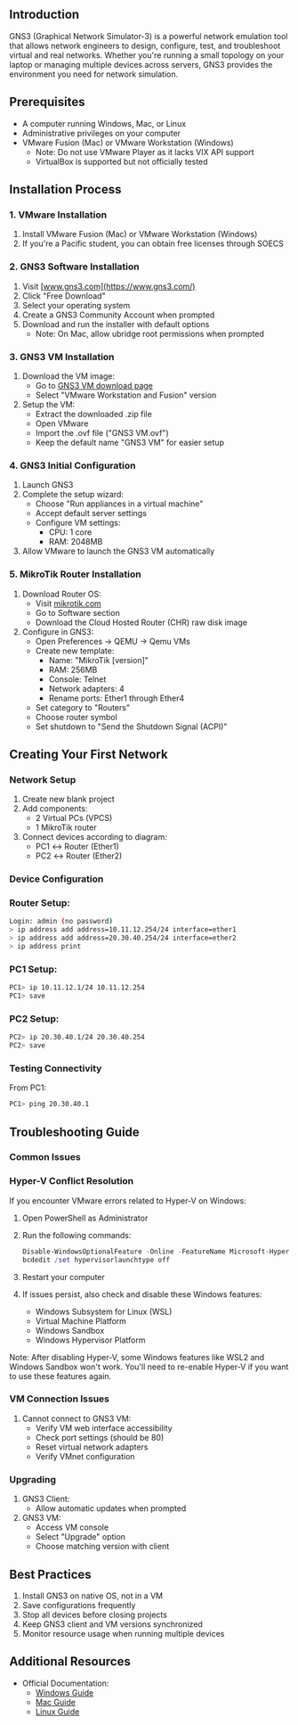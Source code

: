 ## Introduction

GNS3 (Graphical Network Simulator-3) is a powerful network emulation tool that allows network engineers to design, configure, test, and troubleshoot virtual and real networks. Whether you're running a small topology on your laptop or managing multiple devices across servers, GNS3 provides the environment you need for network simulation.

## Prerequisites

- A computer running Windows, Mac, or Linux
- Administrative privileges on your computer
- VMware Fusion (Mac) or VMware Workstation (Windows)
    - Note: Do not use VMware Player as it lacks VIX API support
    - VirtualBox is supported but not officially tested

## Installation Process

### 1. VMware Installation

1. Install VMware Fusion (Mac) or VMware Workstation (Windows)
2. If you're a Pacific student, you can obtain free licenses through SOECS

### 2. GNS3 Software Installation

1. Visit [www.gns3.com](https://www.gns3.com/)
2. Click "Free Download"
3. Select your operating system
4. Create a GNS3 Community Account when prompted
5. Download and run the installer with default options
    - Note: On Mac, allow ubridge root permissions when prompted

### 3. GNS3 VM Installation

1. Download the VM image:
    - Go to [GNS3 VM download page](https://www.gns3.com/software/download-vm)
    - Select "VMware Workstation and Fusion" version
2. Setup the VM:
    - Extract the downloaded .zip file
    - Open VMware
    - Import the .ovf file ("GNS3 VM.ovf")
    - Keep the default name "GNS3 VM" for easier setup

### 4. GNS3 Initial Configuration

1. Launch GNS3
2. Complete the setup wizard:
    - Choose "Run appliances in a virtual machine"
    - Accept default server settings
    - Configure VM settings:
        - CPU: 1 core
        - RAM: 2048MB
3. Allow VMware to launch the GNS3 VM automatically

### 5. MikroTik Router Installation

1. Download Router OS:
    - Visit [mikrotik.com](https://mikrotik.com/)
    - Go to Software section
    - Download the Cloud Hosted Router (CHR) raw disk image
2. Configure in GNS3:
    - Open Preferences → QEMU → Qemu VMs
    - Create new template:
        - Name: "MikroTik [version]"
        - RAM: 256MB
        - Console: Telnet
        - Network adapters: 4
        - Rename ports: Ether1 through Ether4
    - Set category to "Routers"
    - Choose router symbol
    - Set shutdown to "Send the Shutdown Signal (ACPI)"

## Creating Your First Network

### Network Setup

1. Create new blank project
2. Add components:
    - 2 Virtual PCs (VPCS)
    - 1 MikroTik router
3. Connect devices according to diagram:
    - PC1 ↔ Router (Ether1)
    - PC2 ↔ Router (Ether2)

### Device Configuration

### Router Setup:

```bash
Login: admin (no password)
> ip address add address=10.11.12.254/24 interface=ether1
> ip address add address=20.30.40.254/24 interface=ether2
> ip address print

```

### PC1 Setup:

```bash
PC1> ip 10.11.12.1/24 10.11.12.254
PC1> save

```

### PC2 Setup:

```bash
PC2> ip 20.30.40.1/24 20.30.40.254
PC2> save

```

### Testing Connectivity

From PC1:

```bash
PC1> ping 20.30.40.1

```

## Troubleshooting Guide

### Common Issues

### Hyper-V Conflict Resolution

If you encounter VMware errors related to Hyper-V on Windows:

1. Open PowerShell as Administrator
2. Run the following commands:
    
    ```powershell
    Disable-WindowsOptionalFeature -Online -FeatureName Microsoft-Hyper-V-All
    bcdedit /set hypervisorlaunchtype off
    
    ```
    
3. Restart your computer
4. If issues persist, also check and disable these Windows features:
    - Windows Subsystem for Linux (WSL)
    - Virtual Machine Platform
    - Windows Sandbox
    - Windows Hypervisor Platform

Note: After disabling Hyper-V, some Windows features like WSL2 and Windows Sandbox won't work. You'll need to re-enable Hyper-V if you want to use these features again.

### VM Connection Issues

1. Cannot connect to GNS3 VM:
    - Verify VM web interface accessibility
    - Check port settings (should be 80)
    - Reset virtual network adapters
    - Verify VMnet configuration

### Upgrading

1. GNS3 Client:
    - Allow automatic updates when prompted
2. GNS3 VM:
    - Access VM console
    - Select "Upgrade" option
    - Choose matching version with client

## Best Practices

1. Install GNS3 on native OS, not in a VM
2. Save configurations frequently
3. Stop all devices before closing projects
4. Keep GNS3 client and VM versions synchronized
5. Monitor resource usage when running multiple devices

## Additional Resources

- Official Documentation:
    - [Windows Guide](https://docs.gns3.com/docs/getting-started/installation/windows)
    - [Mac Guide](https://docs.gns3.com/docs/getting-started/installation/mac)
    - [Linux Guide](https://docs.gns3.com/docs/getting-started/installation/linux)
